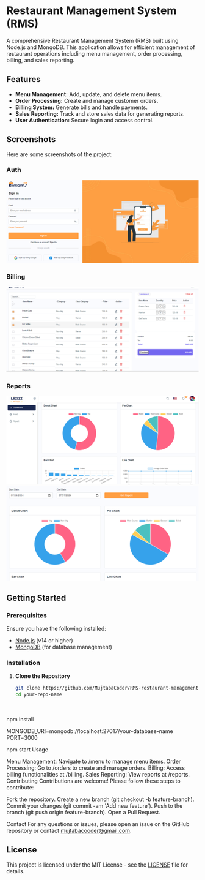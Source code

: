 # Restaurant Management System (RMS)

A comprehensive Restaurant Management System (RMS) built using Node.js and MongoDB. This application allows for efficient management of restaurant operations including menu management, order processing, billing, and sales reporting.

## Features

- **Menu Management:** Add, update, and delete menu items.
- **Order Processing:** Create and manage customer orders.
- **Billing System:** Generate bills and handle payments.
- **Sales Reporting:** Track and store sales data for generating reports.
- **User Authentication:** Secure login and access control.

## Screenshots

Here are some screenshots of the project:

### Auth
![Dashboard Screenshot](public/assets/img/screenshot1.png)

### Billing
![Menu Management Screenshot](public/assets/img/screenshot2.png)

### Reports
![Billing Screenshot](public/assets/img/screenshot3.png)
![Billing Screenshot](public/assets/img/screenshot4.png)


## Getting Started

### Prerequisites

Ensure you have the following installed:

- [Node.js](https://nodejs.org/) (v14 or higher)
- [MongoDB](https://www.mongodb.com/) (for database management)

### Installation

1. **Clone the Repository**

   ```bash
   git clone https://github.com/MujtabaCoder/RMS-restaurant-management-system-nodejs
   cd your-repo-name




npm install


MONGODB_URI=mongodb://localhost:27017/your-database-name
PORT=3000


npm start
Usage


Menu Management: Navigate to /menu to manage menu items.
Order Processing: Go to /orders to create and manage orders.
Billing: Access billing functionalities at /billing.
Sales Reporting: View reports at /reports.
Contributing
Contributions are welcome! Please follow these steps to contribute:

Fork the repository.
Create a new branch (git checkout -b feature-branch).
Commit your changes (git commit -am 'Add new feature').
Push to the branch (git push origin feature-branch).
Open a Pull Request.

Contact
For any questions or issues, please open an issue on the GitHub repository or contact mujtabacooder@gmail.com.

## License

This project is licensed under the MIT License - see the [LICENSE](LICENSE) file for details.
